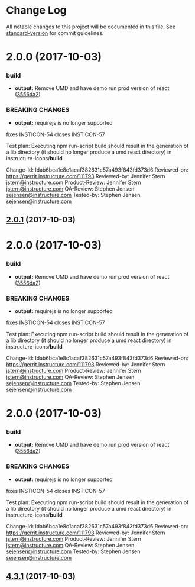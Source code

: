 # Change Log

All notable changes to this project will be documented in this file. See [standard-version](https://github.com/conventional-changelog/standard-version) for commit guidelines.

<a name="2.0.0"></a>
# 2.0.0 (2017-10-03)


### build

* **output:** Remove UMD and have demo run prod version of react ([3556da2](https://github.com/strongmind/strongmind-icons/commit/3556da2))


### BREAKING CHANGES

* **output:** requirejs is no longer supported

fixes INSTICON-54
closes INSTICON-57

Test plan:
Executing npm run-script build should result in the generation of a
lib directory (it should no longer produce a umd react directory) in
instructure-icons/__build__

Change-Id: Idab6bca1e8c1acaf382631c57a493f843fd373d6
Reviewed-on: https://gerrit.instructure.com/111793
Reviewed-by: Jennifer Stern <jstern@instructure.com>
Product-Review: Jennifer Stern <jstern@instructure.com>
QA-Review: Stephen Jensen <sejensen@instructure.com>
Tested-by: Stephen Jensen <sejensen@instructure.com>



<a name="2.0.1"></a>
## [2.0.1](https://github.com/strongmind/strongmind-icons/compare/v2.0.0...v2.0.1) (2017-10-03)



<a name="2.0.0"></a>
# 2.0.0 (2017-10-03)


### build

* **output:** Remove UMD and have demo run prod version of react ([3556da2](https://github.com/strongmind/strongmind-icons/commit/3556da2))


### BREAKING CHANGES

* **output:** requirejs is no longer supported

fixes INSTICON-54
closes INSTICON-57

Test plan:
Executing npm run-script build should result in the generation of a
lib directory (it should no longer produce a umd react directory) in
instructure-icons/__build__

Change-Id: Idab6bca1e8c1acaf382631c57a493f843fd373d6
Reviewed-on: https://gerrit.instructure.com/111793
Reviewed-by: Jennifer Stern <jstern@instructure.com>
Product-Review: Jennifer Stern <jstern@instructure.com>
QA-Review: Stephen Jensen <sejensen@instructure.com>
Tested-by: Stephen Jensen <sejensen@instructure.com>



<a name="2.0.0"></a>
# 2.0.0 (2017-10-03)


### build

* **output:** Remove UMD and have demo run prod version of react ([3556da2](https://github.com/strongmind/strongmind-icons/commit/3556da2))


### BREAKING CHANGES

* **output:** requirejs is no longer supported

fixes INSTICON-54
closes INSTICON-57

Test plan:
Executing npm run-script build should result in the generation of a
lib directory (it should no longer produce a umd react directory) in
instructure-icons/__build__

Change-Id: Idab6bca1e8c1acaf382631c57a493f843fd373d6
Reviewed-on: https://gerrit.instructure.com/111793
Reviewed-by: Jennifer Stern <jstern@instructure.com>
Product-Review: Jennifer Stern <jstern@instructure.com>
QA-Review: Stephen Jensen <sejensen@instructure.com>
Tested-by: Stephen Jensen <sejensen@instructure.com>



<a name="4.3.1"></a>
## [4.3.1](https://github.com/instructure/instructure-icons/compare/v4.3.0...v4.3.1) (2017-10-03)
